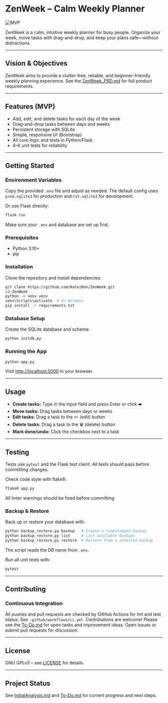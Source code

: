 # ZenWeek – Calm Weekly Planner

![MVP](https://img.shields.io/badge/status-MVP-green)

ZenWeek is a calm, intuitive weekly planner for busy people. Organize your week, move tasks with drag-and-drop, and keep your plans safe—without distractions.

---

## Vision & Objectives
ZenWeek aims to provide a clutter-free, reliable, and beginner-friendly weekly planning experience. See the [ZenWeek_PRD.md](ZenWeek_PRD.md) for full product requirements.

---

## Features (MVP)
- Add, edit, and delete tasks for each day of the week
- Drag-and-drop tasks between days and weeks
- Persistent storage with SQLite
- Simple, responsive UI (Bootstrap)
- All core logic and tests in Python/Flask
- 4–6 unit tests for reliability

---

## Getting Started
### Environment Variables
Copy the provided `.env` file and adjust as needed. The default config uses `prod.sqlite3` for production and `tst.sqlite3` for development.

Or use Flask directly:

```sh
flask run
```
Make sure your `.env` and database are set up first.


### Prerequisites
- Python 3.10+
- pip

### Installation
Clone the repository and install dependencies:

```sh
git clone https://github.com/KateiRen/ZenWeek.git
cd ZenWeek
python -m venv venv
venv\Scripts\activate  # On Windows
pip install -r requirements.txt
```

### Database Setup
Create the SQLite database and schema:

```sh
python initdb.py
```

### Running the App

```sh
python app.py
```
Visit [http://localhost:5000](http://localhost:5000) in your browser.

---

## Usage
- **Create tasks:** Type in the input field and press Enter or click ➡️
- **Move tasks:** Drag tasks between days or weeks
- **Edit tasks:** Drag a task to the ✏️ (edit) button
- **Delete tasks:** Drag a task to the 🗑️ (delete) button
- **Mark done/undo:** Click the checkbox next to a task

---

## Testing
Tests use `pytest` and the Flask test client. All tests should pass before committing changes.

Check code style with flake8:

```sh
flake8 app.py
```
All linter warnings should be fixed before committing.

### Backup & Restore
Back up or restore your database with:

```sh
python backup_restore.py backup   # Create a timestamped backup
python backup_restore.py list     # List available backups
python backup_restore.py restore  # Restore from a selected backup
```
The script reads the DB name from `.env`.

Run all unit tests with:

```sh
pytest
```

---

## Contributing
### Continuous Integration
All pushes and pull requests are checked by GitHub Actions for lint and test status. See `.github/workflows/ci.yml`.
Contributions are welcome! Please see the [To-Do.md](To-Do.md) for open tasks and improvement ideas. Open issues or submit pull requests for discussion.

---

## License
GNU GPLv3 – see [LICENSE](LICENSE) for details.

---

## Project Status
See [InitialAnalysis.md](InitialAnalysis.md) and [To-Do.md](To-Do.md) for current progress and next steps.

